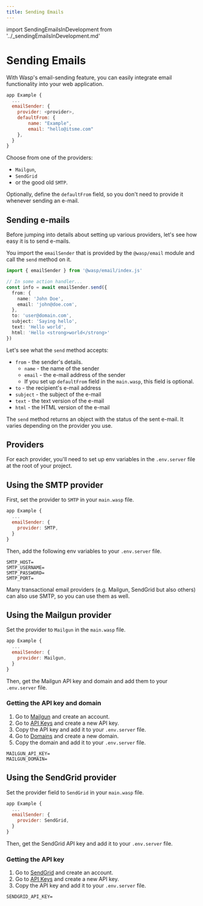 ```yaml
---
title: Sending Emails
---
```


import SendingEmailsInDevelopment from '../_sendingEmailsInDevelopment.md'

# Sending Emails

With Wasp's email-sending feature, you can easily integrate email functionality into your web application.

```js title="main.wasp"
app Example {
  ...
  emailSender: {
    provider: <provider>,
    defaultFrom: {
        name: "Example",
        email: "hello@itsme.com"
    },
  }
}
```

Choose from one of the providers:
- `Mailgun`,
- `SendGrid`
- or the good old `SMTP`. 

Optionally, define the `defaultFrom` field, so you don't need to provide it whenever sending an e-mail.

## Sending e-mails

<SendingEmailsInDevelopment />

Before jumping into details about setting up various providers, let's see how easy it is to send e-mails. 

You import the `emailSender` that is provided by the `@wasp/email` module and call the `send` method on it.

```ts title="src/actions/sendEmail.js"
import { emailSender } from '@wasp/email/index.js'

// In some action handler...
const info = await emailSender.send({
  from: {
    name: 'John Doe',
    email: 'john@doe.com',
  },
  to: 'user@domain.com',
  subject: 'Saying hello',
  text: 'Hello world',
  html: 'Hello <strong>world</strong>'
})
```

Let's see what the `send` method accepts:

- `from` - the sender's details.
  - `name` - the name of the sender
  - `email` - the e-mail address of the sender
  - If you set up `defaultFrom` field in the `main.wasp`, this field is optional.
- `to` - the recipient's e-mail address
- `subject` - the subject of the e-mail
- `text` - the text version of the e-mail
- `html` - the HTML version of the e-mail

The `send` method returns an object with the status of the sent e-mail. It varies depending on the provider you use.

## Providers

For each provider, you'll need to set up env variables in the `.env.server` file at the root of your project.

## Using the SMTP provider

First, set the provider to `SMTP` in your `main.wasp` file.

```js title="main.wasp"
app Example {
  ...
  emailSender: {
    provider: SMTP,
  }
}
```

Then, add the following env variables to your `.env.server` file.

```properties title=".env.server"
SMTP_HOST=
SMTP_USERNAME=
SMTP_PASSWORD=
SMTP_PORT=
```

Many transactional email providers (e.g. Mailgun, SendGrid but also others) can also use SMTP, so you can use them as well.

## Using the Mailgun provider

Set the provider to `Mailgun` in the `main.wasp` file.

```js title="main.wasp"
app Example {
  ...
  emailSender: {
    provider: Mailgun,
  }
}
```

Then, get the Mailgun API key and domain and add them to your `.env.server` file.

### Getting the API key and domain

1. Go to [Mailgun](https://www.mailgun.com/) and create an account.
2. Go to [API Keys](https://app.mailgun.com/app/account/security/api_keys) and create a new API key.
3. Copy the API key and add it to your `.env.server` file.
4. Go to [Domains](https://app.mailgun.com/app/domains) and create a new domain.
5. Copy the domain and add it to your `.env.server` file.

```properties title=".env.server"
MAILGUN_API_KEY=
MAILGUN_DOMAIN=
```

## Using the SendGrid provider

Set the provider field to `SendGrid` in your `main.wasp` file.

```js title="main.wasp"
app Example {
  ...
  emailSender: {
    provider: SendGrid,
  }
}
```

Then, get the SendGrid API key and add it to your `.env.server` file.

### Getting the API key

1. Go to [SendGrid](https://sendgrid.com/) and create an account.
2. Go to [API Keys](https://app.sendgrid.com/settings/api_keys) and create a new API key.
3. Copy the API key and add it to your `.env.server` file.

```properties title=".env.server"
SENDGRID_API_KEY=
```
